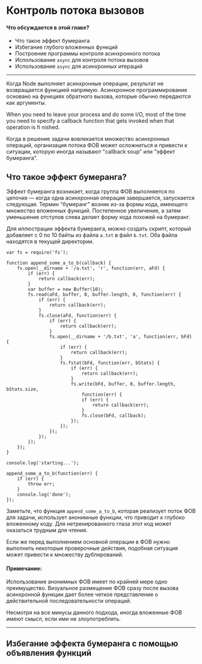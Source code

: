 # Контроль потока вызовов

#### Что обсуждается в этой главе?

* Что такое эффект бумеранга
* Избегание глубого вложенных функций
* Построение программы контроля асинхронного потока
* Использование `async` для контроля потока вызовов
* Использование `async` для асинхронных итераций

---

Когда Node выполняет асинхронные операции, результат не возвращается функцией напрямую. Асинхронное программирование основано на функциях обратного вызова, которые обычно передаются как аргументы.

When you need to leave your process and do some I/O, most of the time you need to specify a callback function that gets invoked when that operation is fi nished.

Когда в решение задачи вовлекается множество асинхронных операций, организация потока ФОВ может осложниться и привести к ситуации, которую иногда называют "callback soup" или "эффект бумеранга".

## Что такое эффект бумеранга?

Эффект бумеранга возникает, когда группа ФОВ выполняется по цепочке — когда одна асинхронная операция завершается, запускается следующая. Термин "бумеранг" возник из-за формы кода, имеющего множество вложенных функций. Постепенное увеличение, а затем уменьшение отступов слева делает форму кода похожей на бумеранг.

Для иллюстрации эффекта бумеранга, можно создать скрипт, который добавляет с 0 по 10 байты из файла `a.txt` в файл `b.txt`. Оба файла находятся в текущей директории.

    var fs = require('fs');
    
    function append_some_a_to_b(callback) {
        fs.open(__dirname + '/a.txt', 'r', function(err, aFd) {
            if (err) {
                return callback(err);
            }
            var buffer = new Buffer(10);
            fs.read(aFd, buffer, 0, buffer.length, 0, function(err) {
                if (err) {
                    return callback(err);
                }
                fs.close(aFd, function(err) {
                    if (err) {
                        return callback(err);
                    }
                    fs.open(__dirname + '/b.txt', 'a', function(err, bFd) {
                        if (err) {
                            return callback(err);
                        }
                        fs.fstat(bFd, function(err, bStats) {
                            if (err) {
                                return callback(err);
                            }
                            fs.write(bFd, buffer, 0, buffer.length, bStats.size,
                                function(err) {
                                if (err) {
                                    return callback(err);
                                }
                                fs.close(bFd, callback);
                            });
                        });
                    });
                });
            });
        });
    }
    
    console.log('starting...');
    
    append_some_a_to_b(function(err) {
        if (err) {
            throw err;
        }
        console.log('done');
    });

Заметьте, что функция `append_some_a_to_b`, которая реализует поток ФОВ для задачи, использует анонимные функции, что приводит к глубоко вложенному коду. Для нетренированного глаза этот код может оказаться трудным для чтения.

Если же перед выполнением основной операции в ФОВ нужно выполнить некоторые проверочные действия, подобная ситуация может привести к множеству дублирований.

#### Примечание:

Использование анонимных ФОВ имеет по крайней мере одно преимущество. Визуальное размещение ФОВ сразу после вызова асинхронной функции дает более четкое представление о действительной последовательности операций.

Несмотря на все минусы данного подхода, иногда вложенные ФОВ имеют смысл, если ими не злоупотреблять.

---

## Избегание эффекта бумеранга с помощью объявления функций

